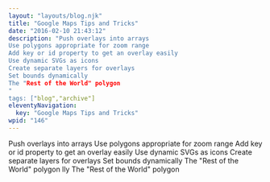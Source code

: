 ```yaml
---
layout: "layouts/blog.njk"
title: "Google Maps Tips and Tricks"
date: "2016-02-10 21:43:12"
description: "Push overlays into arrays
Use polygons appropriate for zoom range
Add key or id property to get an overlay easily
Use dynamic SVGs as icons
Create separate layers for overlays
Set bounds dynamically
The "Rest of the World" polygon
"
tags: ["blog","archive"]
eleventyNavigation:
  key: "Google Maps Tips and Tricks"
wpid: "146"
---
```

Push overlays into arrays
Use polygons appropriate for zoom range
Add key or id property to get an overlay easily
Use dynamic SVGs as icons
Create separate layers for overlays
Set bounds dynamically
The "Rest of the World" polygon
lly
The "Rest of the World" polygon